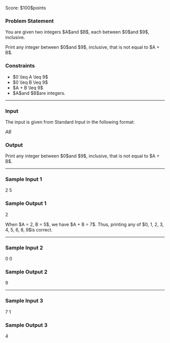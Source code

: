 
<div>

<span>

<span>

<p>
Score: $100$points
</p>

<div>

<section>

### **Problem Statement**

<p>
You are given two integers $A$and $B$, each between $0$and $9$, inclusive.
</p>

<p>
Print any integer between $0$and $9$, inclusive, that is not equal to $A + B$.
</p>

</section>

</div>

<div>

<section>

### **Constraints**

<ul>

<li>
$0 \leq A \leq 9$
</li>

<li>
$0 \leq B \leq 9$
</li>

<li>
$A + B \leq 9$
</li>

<li>
$A$and $B$are integers.
</li>

</ul>

</section>

</div>

---

<div>

<div>

<section>

### **Input**

<p>
The input is given from Standard Input in the following format:
</p>

<div>

$A$$B$
</div>

</section>

</div>

<div>

<section>

### **Output**

<p>
Print any integer between $0$and $9$, inclusive, that is not equal to $A + B$.
</p>

</section>

</div>

</div>

---

<div>

<section>

### **Sample Input 1**

<div>

2 5

</div>

</section>

</div>

<div>

<section>

### **Sample Output 1**

<div>

2

</div>

<p>
When $A = 2, B = 5$, we have $A + B = 7$. Thus, printing any of $0, 1, 2, 3, 4, 5, 6, 8, 9$is correct.
</p>

</section>

</div>

---

<div>

<section>

### **Sample Input 2**

<div>

0 0

</div>

</section>

</div>

<div>

<section>

### **Sample Output 2**

<div>

9

</div>

</section>

</div>

---

<div>

<section>

### **Sample Input 3**

<div>

7 1

</div>

</section>

</div>

<div>

<section>

### **Sample Output 3**

<div>

4

</div>

</section>

</div>

</span>

</span>

</div>
